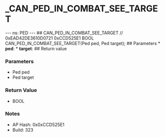 # _CAN_PED_IN_COMBAT_SEE_TARGET

--- ns: PED --- ## CAN_PED_IN_COMBAT_SEE_TARGET  // 0xEAD42DE3610D0721 0xCCD525E1 BOOL CAN_PED_IN_COMBAT_SEE_TARGET(Ped ped, Ped target);   ## Parameters * **ped**: * **target**:  ## Return value

### Parameters
* Ped ped
* Ped target

### Return Value
* BOOL

### Notes
* AP Hash: 0x0xCCD525E1
* Build: 323

